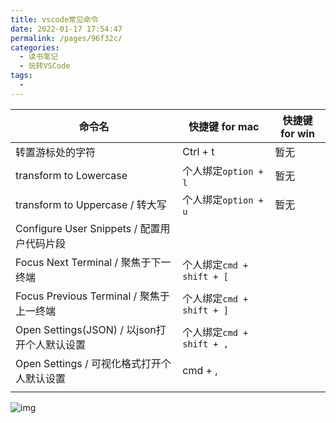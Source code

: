 ```yaml
---
title: vscode常见命令
date: 2022-01-17 17:54:47
permalink: /pages/96f32c/
categories:
  - 读书笔记
  - 玩转VSCode
tags:
  - 
---
```

| 命令名                                       | 快捷键 for mac             | 快捷键 for win |
| -------------------------------------------- | -------------------------- | -------------- |
| 转置游标处的字符                             | Ctrl + t                   | 暂无           |
| transform to Lowercase                       | 个人绑定`option + l`       | 暂无           |
| transform to Uppercase / 转大写              | 个人绑定`option + u`       | 暂无           |
| Configure User Snippets / 配置用户代码片段   |                            |                |
| Focus Next Terminal / 聚焦于下一终端         | 个人绑定`cmd + shift + [ ` |                |
| Focus Previous Terminal /  聚焦于上一终端    | 个人绑定`cmd + shift + ]`  |                |
| Open Settings(JSON) / 以json打开个人默认设置 | 个人绑定`cmd + shift + ,`  |                |
| Open Settings / 可视化格式打开个人默认设置   | cmd + ,                    |                |
|                                              |                            |                |

![img](https://tva1.sinaimg.cn/large/008i3skNly1gs9nzgoyh8j31cm0u0h09.jpg)




